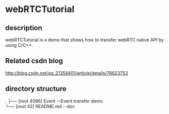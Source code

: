 # webRTCTutorial

## description
webRTCTutorial is a demo that shows how to transfer 
webRTC native API by using C/C++.

## Related csdn blog
http://blog.csdn.net/qq_21358401/article/details/78623753

## directory structure
.
├── [root            4096]  Event        --Event transfer demo  
└── [root              42]  README.md    --doc  
